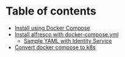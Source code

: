 # Table of contents

* [Install using Docker Compose](README.md)
* [Install alfresco with docker-compose.yml](install-alfresco-with-docker-compose.yml/README.md)
  * [Sample YAML with Identity Service](install-alfresco-with-docker-compose.yml/sample-yaml-with-identity-service.md)
* [Convert docker compose to k8s](convert-docker-compose-to-k8s.md)
